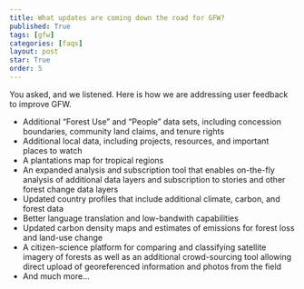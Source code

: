```yaml
---
title: What updates are coming down the road for GFW?
published: True
tags: [gfw]
categories: [faqs]
layout: post
star: True
order: 5
---
```

<div class="content">
	<p>You asked, and we listened. Here is how we are addressing user feedback to improve GFW.</p>
	<ul>
	  <li>Additional “Forest Use” and “People” data sets, including concession boundaries, community land claims, and tenure rights</li>
	  <li>Additional local data, including projects, resources, and important places to watch</li>
	  <li>A plantations map for tropical regions</li>
	  <li>An expanded analysis and subscription tool that enables on-the-fly analysis of additional data layers and subscription to stories and other forest change data layers</li>
	  <li>Updated country profiles that include additional climate, carbon, and forest data</li>
	  <li>Better language translation and low-bandwith capabilities</li>
	  <li>Updated carbon density maps and estimates of emissions for forest loss and land-use change</li>
	  <li>A citizen-science platform for comparing and classifying satellite imagery of forests as well as an additional crowd-sourcing tool allowing direct upload of georeferenced information and photos from the field</li>
	  <li>And much more...</li>
	</ul>
</div>